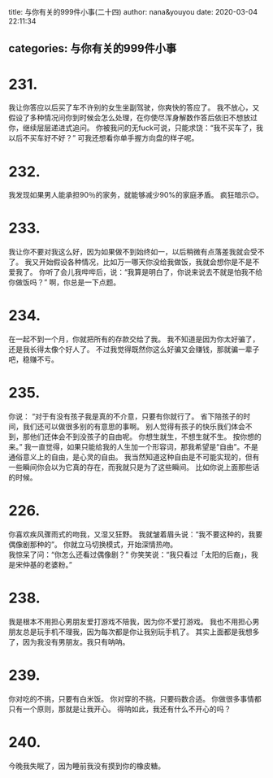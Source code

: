title: 与你有关的999件小事(二十四)
author: nana&youyou
date: 2020-03-04 22:11:34

categories: 与你有关的999件小事
---

# 231.

我让你答应以后买了车不许别的女生坐副驾驶，你爽快的答应了。
我不放心，又假设了多种情况问你到时候会怎么处理，在你使尽浑身解数作答后依旧不想放过你，继续层层递进式追问。
你被我问的无fuck可说，只能求饶：“我不买车了，我以后不买车好不好？”
可我还想看你单手握方向盘的样子呢。<!-- more -->

# 232.

我发现如果男人能承担90％的家务，就能够减少90%的家庭矛盾。
疯狂暗示😉。

# 233.

我让你不要对我这么好，因为如果做不到始终如一，以后稍微有点落差我就会受不了。
我又开始假设各种情况，比如万一哪天你没给我做饭，我就会想你是不是不爱我了。
你听了会儿我哔哔后，说：“我算是明白了，你说来说去不就是怕我不给你做饭吗？”
啊，你总是一下点题。

# 234.

在一起不到一个月，你就把所有的存款交给了我。
我不知道是因为你太好骗了，还是我长得太像个好人了。
不过我觉得既然你这么好骗又会赚钱，那就骗一辈子吧，稳赚不亏。

# 235.

你说：
“对于有没有孩子我是真的不介意，只要有你就行了。
省下陪孩子的时间，我们还可以做很多别的有意思的事啊。
别人觉得有孩子的快乐我们体会不到，那他们还体会不到没孩子的自由呢。
你想生就生，不想生就不生。
按你想的来。”
我一直觉得，如果只能给我的人生加一个形容词，那我希望是“自由”。不是通俗意义上的自由，是心灵的自由。
我当然知道这种自由是不可能实现的，但有一些瞬间你会以为它真的存在，而我就只是为了这些瞬间。
比如你说上面那些话的时候。

# 226.

你喜欢疾风骤雨式的吻我，又湿又狂野。
我就皱着眉头说：“我不要这种的，我要偶像剧那种的”。
你就立马切换模式，开始深情热吻。<br>我惊呆了问：“你怎么还看过偶像剧？”
你笑笑说：“我只看过「太阳的后裔」，我是宋仲基的老婆粉。”

# 238.

我是根本不用担心男朋友爱打游戏不陪我，因为你不爱打游戏。
我也不用担心男朋友总是玩手机不理我，因为每次都是你让我别玩手机了。
其实上面都是我想多了，因为我没有男朋友。我只有呐呐。

# 239.

你对吃的不挑，只要有白米饭。
你对穿的不挑，只要码数合适。
你做很多事情都只有一个原则，那就是让我开心。
得呐如此，我还有什么不开心的吗？

# 240.

今晚我失眠了，因为睡前我没有摸到你的橡皮糖。